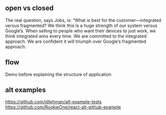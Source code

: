 open vs closed
--------------

The real question, says Jobs, is: “What is best for the customer—integrated versus fragmented? We think this is a huge strength of our system versus Google’s. When selling to people who want their devices to just work, we think integrated wins every time. We are committed to the integrated approach. We are confident it will triumph over Google’s fragmented approach.

flow
----
Demo before explaining the structure of application

alt examples
------------
https://github.com/jdlehman/alt-example-tests
https://github.com/RookieOne/react-alt-github-example
